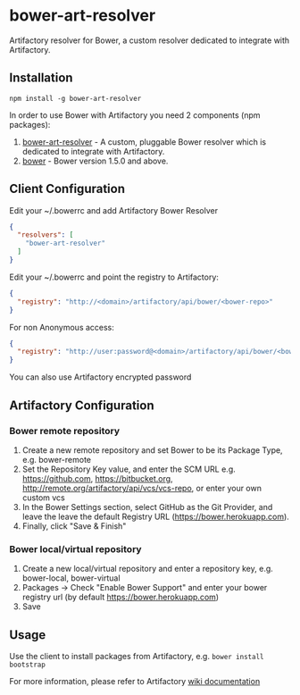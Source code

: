# bower-art-resolver
Artifactory resolver for Bower, a custom resolver dedicated to integrate with Artifactory.

## Installation
`npm install -g bower-art-resolver`

In order to use Bower with Artifactory you need 2 components (npm packages):

1. [bower-art-resolver](https://www.npmjs.com/package/bower-art-resolver) - A custom, pluggable Bower resolver which is dedicated to integrate with Artifactory.
2. [bower](https://www.npmjs.com/package/bower) - Bower version 1.5.0 and above.

## Client Configuration
Edit your ~/.bowerrc and add Artifactory Bower Resolver
```json
{
  "resolvers": [
    "bower-art-resolver"
  ]
}
```
Edit your ~/.bowerrc and point the registry to Artifactory:
```json
{
  "registry": "http://<domain>/artifactory/api/bower/<bower-repo>"
}
```

For non Anonymous access:
```json
{
  "registry": "http://user:password@<domain>/artifactory/api/bower/<bower-repo>"
}
```
You can also use Artifactory encrypted password 

## Artifactory Configuration

### Bower remote repository
1. Create a new remote repository and set Bower to be its Package Type, e.g. bower-remote
2. Set the Repository Key value, and enter the SCM URL e.g. https://github.com, https://bitbucket.org, http://remote.org/artifactory/api/vcs/vcs-repo, or enter your own custom vcs
3. In the Bower Settings  section, select GitHub as the Git Provider, and leave the leave the default Registry URL (https://bower.herokuapp.com). 
5. Finally, click "Save & Finish"

### Bower local/virtual repository
1. Create a new local/virtual repository and enter a repository key, e.g. bower-local, bower-virtual
2. Packages -> Check "Enable Bower Support" and enter your bower registry url (by default https://bower.herokuapp.com)
3. Save

## Usage

Use the client to install packages from Artifactory, e.g. `bower install bootstrap`

For more information, please refer to Artifactory [wiki documentation](http://www.jfrog.com/confluence/display/RTF/Bower+Repositories) 
